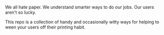 We all hate paper. We understand smarter ways to do our jobs. Our users aren't so lucky.

This repo is a collection of handy and occasionally witty ways for helping to ween your users off their printing habit.
